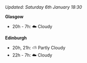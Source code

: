 *Updated: Saturday 6th January 18:30*

**Glasgow**

* 20h - 7h: :cloud: Cloudy

**Edinburgh**

* 20h, 21h: :partly_sunny: Partly Cloudy
* 22h - 7h: :cloud: Cloudy
